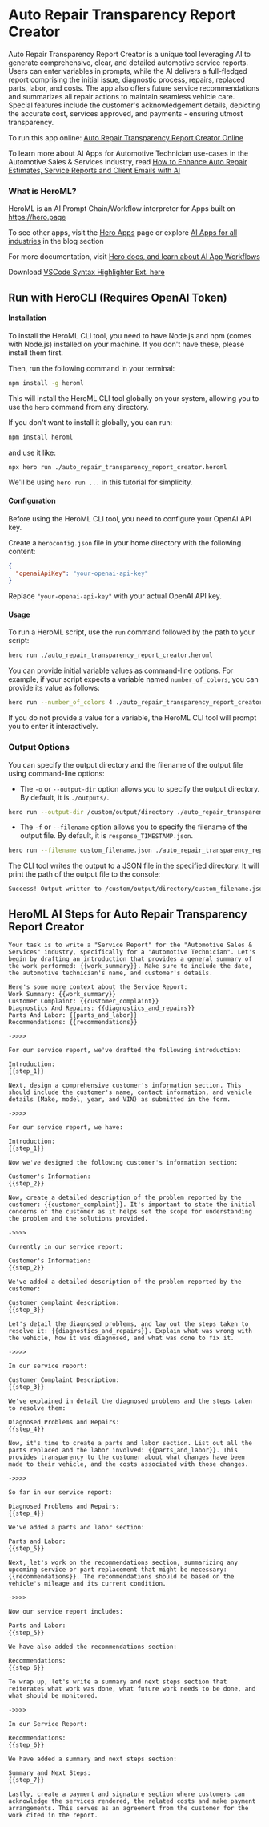 # Auto Repair Transparency Report Creator

Auto Repair Transparency Report Creator is a unique tool leveraging AI to generate comprehensive, clear, and detailed automotive service reports. Users can enter variables in prompts, while the AI delivers a full-fledged report comprising the initial issue, diagnostic process, repairs, replaced parts, labor, and costs. The app also offers future service recommendations and summarizes all repair actions to maintain seamless vehicle care. Special features include the customer's acknowledgement details, depicting the accurate cost, services approved, and payments - ensuring utmost transparency.

To run this app online: [Auto Repair Transparency Report Creator Online](https://hero.page/app/auto-repair-transparency-report-creator-comprehensive-transparent-auto-service-reports/Csy78ZDuN3uIwUtgoht9)

To learn more about AI Apps for Automotive Technician use-cases in the Automotive Sales & Services industry, read [How to Enhance Auto Repair Estimates, Service Reports and Client Emails with AI](https://hero.page/blog/ai/automotive-sales-and-services/how-to-enhance-auto-repair-estimates-service-reports-and-client-emails-with-ai/170749)

### What is HeroML?
HeroML is an AI Prompt Chain/Workflow interpreter for Apps built on https://hero.page 

To see other apps, visit the [Hero Apps](https://hero.page/apps) page or explore [AI Apps for all industries](https://hero.page/blog) in the blog section

For more documentation, visit [Hero docs, and learn about AI App Workflows](https://hero.page/tutorials/introduction-to-heroml)

Download [VSCode Syntax Highlighter Ext. here](https://marketplace.visualstudio.com/items?itemName=hero-page.heroml)

## Run with HeroCLI (Requires OpenAI Token)

#### Installation

To install the HeroML CLI tool, you need to have Node.js and npm (comes with Node.js) installed on your machine. If you don't have these, please install them first. 

Then, run the following command in your terminal:

```bash
npm install -g heroml
```

This will install the HeroML CLI tool globally on your system, allowing you to use the `hero` command from any directory.

If you don't want to install it globally, you can run:

```bash
npm install heroml
```

and use it like:

```bash
npx hero run ./auto_repair_transparency_report_creator.heroml
```

We'll be using `hero run ...` in this tutorial for simplicity.

#### Configuration

Before using the HeroML CLI tool, you need to configure your OpenAI API key. 

Create a `heroconfig.json` file in your home directory with the following content:

```json
{
  "openaiApiKey": "your-openai-api-key"
}
```

Replace `"your-openai-api-key"` with your actual OpenAI API key.

#### Usage

To run a HeroML script, use the `run` command followed by the path to your script:

```bash
hero run ./auto_repair_transparency_report_creator.heroml
```

You can provide initial variable values as command-line options. For example, if your script expects a variable named `number_of_colors`, you can provide its value as follows:

```bash
hero run --number_of_colors 4 ./auto_repair_transparency_report_creator.heroml
```

If you do not provide a value for a variable, the HeroML CLI tool will prompt you to enter it interactively.

### Output Options

You can specify the output directory and the filename of the output file using command-line options:

- The `-o` or `--output-dir` option allows you to specify the output directory. By default, it is `./outputs/`.

```bash
hero run --output-dir /custom/output/directory ./auto_repair_transparency_report_creator.heroml
```

- The `-f` or `--filename` option allows you to specify the filename of the output file. By default, it is `response_TIMESTAMP.json`.

```bash
hero run --filename custom_filename.json ./auto_repair_transparency_report_creator.heroml
```

The CLI tool writes the output to a JSON file in the specified directory. It will print the path of the output file to the console:

```bash
Success! Output written to /custom/output/directory/custom_filename.json
```


## HeroML AI Steps for Auto Repair Transparency Report Creator
```
Your task is to write a "Service Report" for the "Automotive Sales & Services" industry, specifically for a "Automotive Technician". Let's begin by drafting an introduction that provides a general summary of the work performed: {{work_summary}}. Make sure to include the date, the automotive technician's name, and customer's details.

Here's some more context about the Service Report:
Work Summary: {{work_summary}}
Customer Complaint: {{customer_complaint}}
Diagnostics And Repairs: {{diagnostics_and_repairs}}
Parts And Labor: {{parts_and_labor}}
Recommendations: {{recommendations}}

->>>>

For our service report, we've drafted the following introduction:

Introduction:
{{step_1}}

Next, design a comprehensive customer's information section. This should include the customer's name, contact information, and vehicle details (Make, model, year, and VIN) as submitted in the form.

->>>>

For our service report, we have:

Introduction:
{{step_1}}

Now we've designed the following customer's information section:

Customer's Information:
{{step_2}}

Now, create a detailed description of the problem reported by the customer: {{customer_complaint}}. It's important to state the initial concerns of the customer as it helps set the scope for understanding the problem and the solutions provided.

->>>>

Currently in our service report:

Customer's Information:
{{step_2}}

We've added a detailed description of the problem reported by the customer:

Customer complaint description:
{{step_3}}

Let's detail the diagnosed problems, and lay out the steps taken to resolve it: {{diagnostics_and_repairs}}. Explain what was wrong with the vehicle, how it was diagnosed, and what was done to fix it.

->>>>

In our service report:

Customer Complaint Description:
{{step_3}}

We've explained in detail the diagnosed problems and the steps taken to resolve them:

Diagnosed Problems and Repairs:
{{step_4}}

Now, it's time to create a parts and labor section. List out all the parts replaced and the labor involved: {{parts_and_labor}}. This provides transparency to the customer about what changes have been made to their vehicle, and the costs associated with those changes.

->>>>

So far in our service report:

Diagnosed Problems and Repairs:
{{step_4}}

We've added a parts and labor section:

Parts and Labor:
{{step_5}}

Next, let's work on the recommendations section, summarizing any upcoming service or part replacement that might be necessary: {{recommendations}}. The recommendations should be based on the vehicle's mileage and its current condition.

->>>>

Now our service report includes:

Parts and Labor:
{{step_5}}

We have also added the recommendations section:

Recommendations:
{{step_6}}

To wrap up, let's write a summary and next steps section that reiterates what work was done, what future work needs to be done, and what should be monitored.

->>>>

In our Service Report:

Recommendations:
{{step_6}}

We have added a summary and next steps section:

Summary and Next Steps:
{{step_7}}

Lastly, create a payment and signature section where customers can acknowledge the services rendered, the related costs and make payment arrangements. This serves as an agreement from the customer for the work cited in the report. 


```

